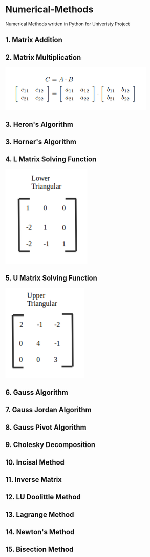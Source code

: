 # Numerical-Methods
Numerical Methods written in Python for Univeristy Project

## 1. Matrix Addition
## 2. Matrix Multiplication
<img src = "Images/Multi.png">

## 3. Heron's Algorithm
## 3. Horner's Algorithm
## 4. L Matrix Solving Function
<img src = "Images/Lower.PNG">

## 5. U Matrix Solving Function
<img src = "Images/Upper.PNG">

## 6. Gauss Algorithm
## 7. Gauss Jordan Algorithm
## 8. Gauss Pivot Algorithm
## 9. Cholesky Decomposition
## 10. Incisal Method
## 11. Inverse Matrix
## 12. LU Doolittle Method
## 13. Lagrange Method
## 14. Newton's Method 
## 15. Bisection Method 
